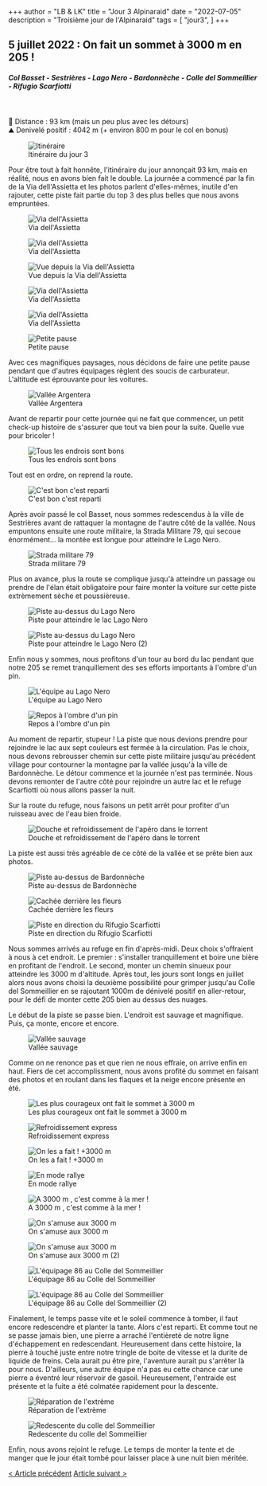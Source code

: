 +++
author = "LB & LK"
title = "Jour 3 Alpinaraid"
date = "2022-07-05"
description = "Troisième jour de l'Alpinaraid"
tags = [
    "jour3",
]
+++

## 5 juillet 2022 : On fait un sommet à 3000 m en 205 !
##### Col Basset -  Sestrières - Lago Nero - Bardonnèche - Colle del Sommeillier - Rifugio Scarfiotti
<br />

📏 Distance : 93 km (mais un peu plus avec les détours)<br />
⛰️ Denivelé positif : 4042 m (+ environ 800 m pour le col en bonus)

<figure>
    <img loading="lazy" class="image-article" src="/images/day3/map3.jpg" alt="Itinéraire">
    <figcaption class="figure-caption">Itinéraire du jour 3</figcaption>
</figure>

Pour être tout à fait honnête, l'itinéraire du jour annonçait 93 km, mais en réalité, nous en avons bien fait le double. La journée a commencé par la fin de la Via dell'Assietta et les photos parlent d'elles-mêmes, inutile d'en rajouter, cette piste fait partie du top 3 des plus belles que nous avons empruntées.

<figure>
    <img loading="lazy" class="image-article" src="/images/day3/IMG_0254.jpg" alt="Via dell'Assietta">
    <figcaption class="figure-caption">Via dell'Assietta</figcaption>
</figure>
<figure>
    <img loading="lazy" class="image-article" src="/images/day3/IMG_0274.jpg" alt="Via dell'Assietta">
    <figcaption class="figure-caption">Via dell'Assietta</figcaption>
</figure>
<figure>
    <img loading="lazy" class="image-article" src="/images/day3/IMG_20220704_133336.jpg" alt="Vue depuis la Via dell'Assietta">
    <figcaption class="figure-caption">Vue depuis la Via dell'Assietta</figcaption>
</figure>
<figure>
    <img loading="lazy" class="image-article" src="/images/day3/IMG_20220704_165616.jpg" alt="Via dell'Assietta">
    <figcaption class="figure-caption">Via dell'Assietta</figcaption>
</figure>
<figure>
    <img loading="lazy" class="image-article" src="/images/day3/IMG_20220704_170105.jpg" alt="Via dell'Assietta">
    <figcaption class="figure-caption">Via dell'Assietta</figcaption>
</figure>
<figure>
    <img loading="lazy" class="image-article" src="/images/day3/J3_(1).jpg" alt="Petite pause">
    <figcaption class="figure-caption">Petite pause</figcaption>
</figure>

Avec ces magnifiques paysages, nous décidons de faire une petite pause pendant que d'autres équipages règlent des soucis de carburateur. L'altitude est éprouvante pour les voitures.

<figure>
    <img loading="lazy" class="image-article" src="/images/day3/J3_(8).jpg" alt="Vallée Argentera">
    <figcaption class="figure-caption">Vallée Argentera</figcaption>
</figure>

Avant de repartir pour cette journée qui ne fait que commencer, un petit check-up histoire de s'assurer que tout va bien pour la suite. Quelle vue pour bricoler !

<figure>
    <img loading="lazy" class="image-article" src="/images/day3/J3_(9).jpg" alt="Tous les endrois sont bons">
    <figcaption class="figure-caption">Tous les endrois sont bons</figcaption>
</figure>

Tout est en ordre, on reprend la route.

<figure>
    <img loading="lazy" class="image-article" src="/images/day3/J3_(10).jpg" alt="C'est bon c'est reparti">
    <figcaption class="figure-caption">C'est bon c'est reparti</figcaption>
</figure>

Après avoir passé le col Basset, nous sommes redescendus à la ville de Sestrières avant de rattaquer la montagne de l'autre côté de la vallée. Nous empuntons ensuite une route militaire, la Strada Militare 79, qui secoue énormément... la montée est longue pour atteindre le Lago Nero.

<figure>
    <img loading="lazy" class="image-article" src="/images/day3/IMG_20220705_115829.jpg" alt="Strada militare 79">
    <figcaption class="figure-caption">Strada militare 79</figcaption>
</figure>

Plus on avance, plus la route se complique jusqu'à atteindre un passage ou prendre de l'élan était obligatoire pour faire monter la voiture sur cette piste extrèmement sèche et poussièreuse.

<figure>
    <img loading="lazy" class="image-article" src="/images/day3/J3_(11).jpg" alt="Piste au-dessus du Lago Nero">
    <figcaption class="figure-caption">Piste pour atteindre le lac Lago Nero</figcaption>
</figure>
<figure>
    <img loading="lazy" class="image-article" src="/images/day3/J3_(12).jpg" alt="Piste au-dessus du Lago Nero">
    <figcaption class="figure-caption">Piste pour atteindre le Lago Nero (2)</figcaption>
</figure>

Enfin nous y sommes, nous profitons d'un tour au bord du lac pendant que notre 205 se remet tranquillement des ses efforts importants à l'ombre d'un pin.

<figure>
    <img loading="lazy" class="image-article" src="/images/day3/IMG_0287.jpg" alt="L'équipe au Lago Nero">
    <figcaption class="figure-caption">L'équipe au Lago Nero</figcaption>
</figure>
<figure>
    <img loading="lazy" class="image-article" src="/images/day3/IMG_0295.jpg" alt="Repos à l'ombre d'un pin">
    <figcaption class="figure-caption">Repos à l'ombre d'un pin</figcaption>
</figure>

Au moment de repartir, stupeur ! La piste que nous devions prendre pour rejoindre le lac aux sept couleurs est fermée à la circulation. Pas le choix, nous devons rebrousser chemin sur cette piste militaire jusqu'au précédent village pour contourner la montagne par la vallée jusqu'à la ville de Bardonnèche. Le détour commence et la journée n'est pas terminée. Nous devons remonter de l'autre côté pour rejoindre un autre lac et le refuge Scarfiotti où nous allons passer la nuit.

Sur la route du refuge, nous faisons un petit arrêt pour profiter d'un ruisseau avec de l'eau bien froide.

<figure>
    <img loading="lazy" class="image-article" src="/images/day3/IMG_0309.jpg" alt="Douche et refroidissement de l'apéro dans le torrent">
    <figcaption class="figure-caption">Douche et refroidissement de l'apéro dans le torrent</figcaption>
</figure>

La piste est aussi très agréable de ce côté de la vallée et se prête bien aux photos.

<figure>
    <img loading="lazy" class="image-article" src="/images/day3/IMG_0313.jpg" alt="Piste au-dessus de Bardonnèche">
    <figcaption class="figure-caption">Piste au-dessus de Bardonnèche</figcaption>
</figure>
<figure>
    <img loading="lazy" class="image-article" src="/images/day3/IMG_0322.jpg" alt="Cachée derrière les fleurs">
    <figcaption class="figure-caption">Cachée derrière les fleurs</figcaption>
</figure>
<figure>
    <img loading="lazy" class="image-article" src="/images/day3/IMG_0328.jpg" alt="Piste en direction du Rifugio Scarfiotti">
    <figcaption class="figure-caption">Piste en direction du Rifugio Scarfiotti</figcaption>
</figure>

Nous sommes arrivés au refuge en fin d'après-midi. Deux choix s'offraient à nous à cet endroit. Le premier : s'installer tranquillement et boire une bière en profitant de l'endroit.
Le second, monter un chemin sinueux pour atteindre les 3000 m d'altitude. Après tout, les jours sont longs en juillet alors nous avons choisi la deuxième possibilité pour grimper jusqu'au Colle del Sommeillier en se rajoutant 1000m de dénivelé positif en aller-retour, pour le défi de monter cette 205 bien au dessus des nuages. 

Le début de la piste se passe bien. L'endroit est sauvage et magnifique. Puis, ça monte, encore et encore.

<figure>
    <img loading="lazy" class="image-article" src="/images/day3/IMG_0393.jpg" alt="Vallée sauvage">
    <figcaption class="figure-caption">Vallée sauvage</figcaption>
</figure>

Comme on ne renonce pas et que rien ne nous effraie, on arrive enfin en haut. Fiers de cet accomplissment, nous avons profité du sommet en faisant des photos et en roulant dans les flaques et la neige encore présente en été.

<figure>
    <img loading="lazy" class="image-article" src="/images/day3/IMG_0343.jpg" alt="Les plus courageux ont fait le sommet à 3000 m">
    <figcaption class="figure-caption">Les plus courageux ont fait le sommet à 3000 m</figcaption>
</figure>
<figure>
    <img loading="lazy" class="image-article" src="/images/day3/IMG_0345.jpg" alt="Refroidissement express">
    <figcaption class="figure-caption">Refroidissement express</figcaption>
</figure>
<figure>
    <img loading="lazy" class="image-article" src="/images/day3/IMG_0371.PNG" alt="On les a fait ! +3000 m">
    <figcaption class="figure-caption">On les a fait ! +3000 m</figcaption>
</figure>
<figure>
    <img loading="lazy" class="image-article" src="/images/day3/J3_(2).jpg" alt="En mode rallye">
    <figcaption class="figure-caption">En mode rallye</figcaption>
</figure>
<figure>
    <img loading="lazy" class="image-article" src="/images/day3/IMG_20220705_175941.jpg" alt="A 3000 m , c'est comme à la mer !">
    <figcaption class="figure-caption">A 3000 m , c'est comme à la mer !</figcaption>
</figure>
<figure>
    <img loading="lazy" class="image-article" src="/images/day3/J3_(4).jpg" alt="On s'amuse aux 3000 m">
    <figcaption class="figure-caption">On s'amuse aux 3000 m</figcaption>
</figure>
<figure>
    <img loading="lazy" class="image-article" src="/images/day3/J3_(5).jpg" alt="On s'amuse aux 3000 m">
    <figcaption class="figure-caption">On s'amuse aux 3000 m (2)</figcaption>
</figure>
<figure>
    <img loading="lazy" class="image-article" src="/images/day3/J3_(6).jpg" alt="L'équipage 86 au Colle del Sommeillier">
    <figcaption class="figure-caption">L'équipage 86 au Colle del Sommeillier</figcaption>
</figure>
<figure>
    <img loading="lazy" class="image-article" src="/images/day3/J3_(7).jpg" alt="L'équipage 86 au Colle del Sommeillier">
    <figcaption class="figure-caption">L'équipage 86 au Colle del Sommeillier (2)</figcaption>
</figure>

Finalement, le temps passe vite et le soleil commence à tomber, il faut encore redescendre et planter la tante. Alors c'est reparti. Et comme tout ne se passe jamais bien, une pierre a arraché l'entièreté de notre ligne d'échappement en redescendant. Heureusement dans cette histoire, la pierre à touché juste entre notre tringle de boite de vitesse et la durite de liquide de freins. Cela aurait pu être pire, l'aventure aurait pu s'arrêter là pour nous. D'ailleurs, une autre équipe n'a pas eu cette chance car une pierre a éventré leur réservoir de gasoil. Heureusement, l'entraide est présente et la fuite a été colmatée rapidement pour la descente. 

<figure>
    <img loading="lazy" class="image-article" src="/images/day3/IMG_0380.jpg" alt="Réparation de l'extrème">
    <figcaption class="figure-caption">Réparation de l'extrème</figcaption>
</figure>
<figure>
    <img loading="lazy" class="image-article" src="/images/day3/J3_(13).jpg" alt="Redescente du colle del Sommeillier">
    <figcaption class="figure-caption">Redescente du colle del Sommeillier</figcaption>
</figure>

Enfin, nous avons rejoint le refuge. Le temps de monter la tente et de manger que le jour était tombé pour laisser place à une nuit bien méritée.

<div class="alpinaraid-articles-redirect">
    <span>
        <a href="/alpina/day2" class="button fit">< Article précédent</a>
        <a href="/alpina/day4" class="button fit"> Article suivant ></a>
    </span>
</div>